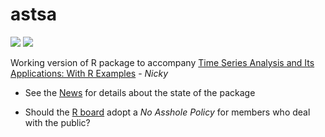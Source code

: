 # astsa
<a href="https://github.com/nickpoison"><img src="https://img.shields.io/badge/NickyPoison-approved-ff69b4.svg?style=flat"></a> <a href="https://github.com/nickpoison"><img src="https://img.shields.io/badge/CRAN%20Assholes-avoided-orange.svg"></a>

Working version of R package to accompany [Time Series Analysis and Its Applications: With R Examples](http://www.stat.pitt.edu/stoffer/tsa4/) - _Nicky_ 

* See the [News](https://github.com/nickpoison/astsa/blob/master/NEWS.md) for details about the state of the package

* Should the [R board](https://www.r-project.org/foundation/board.html) adopt a _No Asshole Policy_ for members who deal with the public?   

